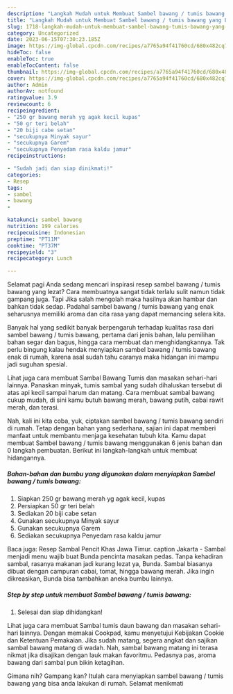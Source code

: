 ```yaml
---
description: "Langkah Mudah untuk Membuat Sambel bawang / tumis bawang yang Lezat"
title: "Langkah Mudah untuk Membuat Sambel bawang / tumis bawang yang Lezat"
slug: 1718-langkah-mudah-untuk-membuat-sambel-bawang-tumis-bawang-yang-lezat
category: Uncategorized
date: 2023-06-15T07:30:23.185Z
image: https://img-global.cpcdn.com/recipes/a7765a94f41760cd/680x482cq70/sambel-bawang-tumis-bawang-foto-resep-utama.jpg
hideToc: false
enableToc: true
enableTocContent: false
thumbnail: https://img-global.cpcdn.com/recipes/a7765a94f41760cd/680x482cq70/sambel-bawang-tumis-bawang-foto-resep-utama.jpg
cover: https://img-global.cpcdn.com/recipes/a7765a94f41760cd/680x482cq70/sambel-bawang-tumis-bawang-foto-resep-utama.jpg
author: Admin
authorAv: notfound
ratingvalue: 3.9
reviewcount: 6
recipeingredient:
- "250 gr bawang merah yg agak kecil kupas"
- "50 gr teri belah"
- "20 biji cabe setan"
- "secukupnya Minyak sayur"
- "secukupnya Garem"
- "secukupnya Penyedam rasa kaldu jamur"
recipeinstructions:

- "Sudah jadi dan siap dinikmati!"
categories:
- Resep
tags:
- sambel
- bawang
- 

katakunci: sambel bawang  
nutrition: 199 calories
recipecuisine: Indonesian
preptime: "PT11M"
cooktime: "PT37M"
recipeyield: "3"
recipecategory: Lunch

---
```



Selamat pagi Anda sedang mencari inspirasi resep sambel bawang / tumis bawang yang lezat? Cara membuatnya sangat tidak terlalu sulit namun tidak gampang juga. Tapi Jika salah mengolah maka hasilnya akan hambar dan bahkan tidak sedap. Padahal sambel bawang / tumis bawang yang enak seharusnya memiliki aroma dan cita rasa yang dapat memancing selera kita.


Banyak hal yang sedikit banyak berpengaruh terhadap kualitas rasa dari sambel bawang / tumis bawang, pertama dari jenis bahan, lalu pemilihan bahan segar dan bagus, hingga cara membuat dan menghidangkannya. Tak perlu bingung kalau hendak menyiapkan sambel bawang / tumis bawang enak di rumah, karena asal sudah tahu caranya maka hidangan ini mampu jadi suguhan spesial.

Lihat juga cara membuat Sambal Bawang Tumis dan masakan sehari-hari lainnya. Panaskan minyak, tumis sambal yang sudah dihaluskan tersebut di atas api kecil sampai harum dan matang. Cara membuat sambal bawang cukup mudah, di sini kamu butuh bawang merah, bawang putih, cabai rawit merah, dan terasi.


Nah, kali ini kita coba, yuk, ciptakan sambel bawang / tumis bawang sendiri di rumah. Tetap dengan bahan yang sederhana, sajian ini dapat memberi manfaat untuk membantu menjaga kesehatan tubuh kita. Kamu dapat membuat Sambel bawang / tumis bawang menggunakan 6 jenis bahan dan 0 langkah pembuatan. Berikut ini langkah-langkah untuk membuat hidangannya.

<!--inarticleads1-->

##### Bahan-bahan dan bumbu yang digunakan dalam menyiapkan Sambel bawang / tumis bawang:

1. Siapkan 250 gr bawang merah yg agak kecil, kupas
1. Persiapkan 50 gr teri belah
1. Sediakan 20 biji cabe setan
1. Gunakan secukupnya Minyak sayur
1. Gunakan secukupnya Garem
1. Sediakan secukupnya Penyedam rasa kaldu jamur


Baca juga: Resep Sambal Pencit Khas Jawa Timur. caption Jakarta - Sambal menjadi menu wajib buat Bunda pencinta masakan pedas. Tanpa kehadiran sambal, rasanya makanan jadi kurang lezat ya, Bunda. Sambal biasanya dibuat dengan campuran cabai, tomat, hingga bawang merah. Jika ingin dikreasikan, Bunda bisa tambahkan aneka bumbu lainnya. 

<!--inarticleads2-->

##### Step by step untuk membuat Sambel bawang / tumis bawang:


1. Selesai dan siap dihidangkan!

Lihat juga cara membuat Sambal tumis daun bawang dan masakan sehari-hari lainnya. Dengan memakai Cookpad, kamu menyetujui Kebijakan Cookie dan Ketentuan Pemakaian. Jika sudah matang, segera angkat dan sajikan sambal bawang matang di wadah. Nah, sambal bawang matang ini terasa nikmat jika disajikan dengan lauk makan favoritmu. Pedasnya pas, aroma bawang dari sambal pun bikin ketagihan. 

Gimana nih? Gampang kan? Itulah cara menyiapkan sambel bawang / tumis bawang yang bisa anda lakukan di rumah. Selamat menikmati

